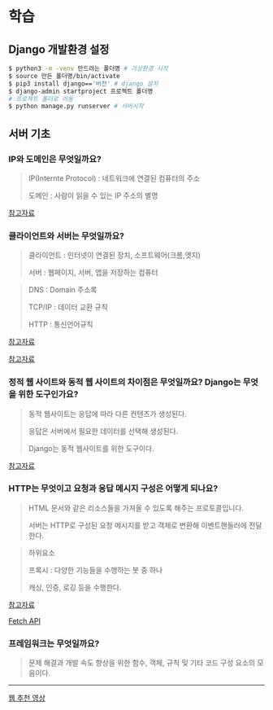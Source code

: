# 학습

## Django 개발환경 설정

```bash
$ python3 -m -venv 만드려는 폴더명 # 가상환경 시작
$ source 만든 폴더명/bin/activate 
$ pip3 install django=='버전' # django 설치
$ django-admin startproject 프로젝트 폴더명
# 프로젝트 폴더로 이동
$ python manage.py runserver # 서버시작
```

## 서버 기초

### IP와 도메인은 무엇일까요?

>IP(Internte Protocol) : 네트워크에 연결된 컴퓨터의 주소
>
>도메인 : 사람이 읽을 수 있는 IP 주소의 별명

[참고자료](https://developer.mozilla.org/ko/docs/Learn/Common_questions/How_does_the_Internet_work)

### 클라이언트와 서버는 무엇일까요?

>클라이언트 : 인터넷이 연결된 장치, 소프트웨어(크롬,엣지)
>
>서버 : 웹페이지, 서버, 앱을 저장하는 컴퓨터

> DNS : Domain 주소록
>
> TCP/IP : 데이터 교환 규칙
>
> HTTP : 통신언어규칙

[참고자료](https://developer.mozilla.org/ko/docs/Learn/Getting_started_with_the_web/How_the_Web_works)

[참고자료](https://developer.mozilla.org/ko/docs/Learn/Common_questions/What_is_a_web_server)

### 정적 웹 사이트와 동적 웹 사이트의 차이점은 무엇일까요? Django는 무엇을 위한 도구인가요?

>동적 웹사이트는 응답에 따라 다른 컨텐츠가 생성된다.
>
>응답은 서버에서 필요한 데이터를 선택해 생성된다.
>
>Django는 동적 웹사이트를 위한 도구이다.

[참고자료](https://developer.mozilla.org/ko/docs/Learn/Server-side/First_steps/Introduction)

### HTTP는 무엇이고 요청과 응답 메시지 구성은 어떻게 되나요?

>HTML 문서와 같은 리소스들을 가져올 수 있도록 해주는 프로토콜입니다.
>
>서버는 HTTP로 구성된 요청 메시지를 받고 객체로 변환해 이벤트핸들러에 전달한다.

>하위요소
>
>프록시 : 다양한 기능들을 수행하는 봇 중 하나
>
>캐싱, 인증, 로깅 등을 수행한다.

[참고자료](https://developer.mozilla.org/ko/docs/Web/HTTP/Overview)

[Fetch API](https://developer.mozilla.org/ko/docs/Web/API/Fetch_API)

### 프레임워크는 무엇일까요?

>문제 해결과 개발 속도 향상을 위한 함수, 객체, 규칙 및 기타 코드 구성 요소의 모음이다.

---

[웹 추천 영상](https://www.youtube.com/watch?v=PUPDGbnpSjw)